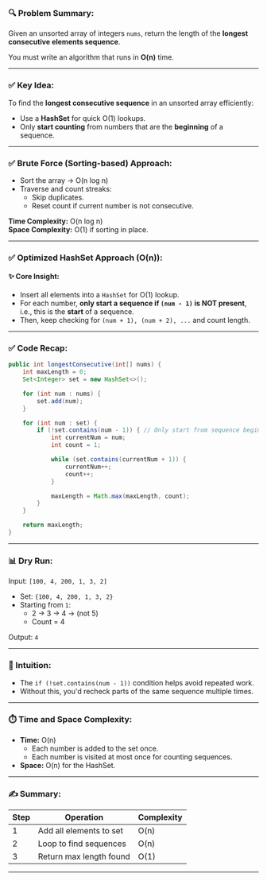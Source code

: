 ### 🔍 Problem Summary:
Given an unsorted array of integers `nums`, return the length of the **longest consecutive elements sequence**.

You must write an algorithm that runs in **O(n)** time.

---

### ✅ Key Idea:
To find the **longest consecutive sequence** in an unsorted array efficiently:
- Use a **HashSet** for quick O(1) lookups.
- Only **start counting** from numbers that are the **beginning** of a sequence.

---

### ✅ Brute Force (Sorting-based) Approach:
- Sort the array → O(n log n)
- Traverse and count streaks:
  - Skip duplicates.
  - Reset count if current number is not consecutive.

**Time Complexity:** O(n log n)  
**Space Complexity:** O(1) if sorting in place.

---

### ✅ Optimized HashSet Approach (O(n)):

#### ✨ Core Insight:
- Insert all elements into a `HashSet` for O(1) lookup.
- For each number, **only start a sequence if `(num - 1)` is NOT present**, i.e., this is the **start** of a sequence.
- Then, keep checking for `(num + 1), (num + 2), ...` and count length.

---

### ✅ Code Recap:

```java
public int longestConsecutive(int[] nums) {
    int maxLength = 0;
    Set<Integer> set = new HashSet<>();

    for (int num : nums) {
        set.add(num);
    }

    for (int num : set) {
        if (!set.contains(num - 1)) { // Only start from sequence beginning
            int currentNum = num;
            int count = 1;

            while (set.contains(currentNum + 1)) {
                currentNum++;
                count++;
            }

            maxLength = Math.max(maxLength, count);
        }
    }

    return maxLength;
}
```

---

### 📊 Dry Run:

Input: `[100, 4, 200, 1, 3, 2]`

- Set: `{100, 4, 200, 1, 3, 2}`
- Starting from `1`:
  - 2 → 3 → 4 → (not 5)
  - Count = 4

Output: `4`

---

### 🧠 Intuition:
- The `if (!set.contains(num - 1))` condition helps avoid repeated work.
- Without this, you'd recheck parts of the same sequence multiple times.

---

### ⏱️ Time and Space Complexity:

- **Time:** O(n)
  - Each number is added to the set once.
  - Each number is visited at most once for counting sequences.
- **Space:** O(n) for the HashSet.

---

### ✍️ Summary:

| Step | Operation                 | Complexity |
|------|---------------------------|------------|
| 1    | Add all elements to set   | O(n)       |
| 2    | Loop to find sequences    | O(n)       |
| 3    | Return max length found   | O(1)       |

---
